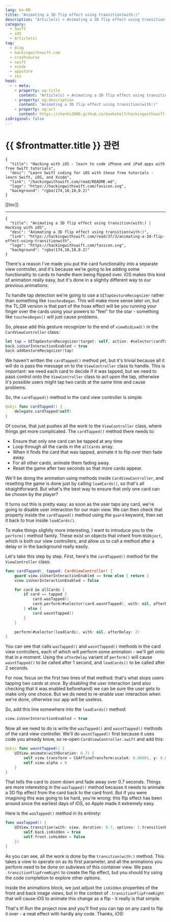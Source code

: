 ```yaml
---
lang: ko-KR
title: "Animating a 3D flip effect using transition(with:)"
description: "Article(s) > Animating a 3D flip effect using transition(with:)"
category:
  - Swift
  - iOS
  - Article(s)
tag: 
  - blog
  - hackingwithswift.com
  - crashcourse
  - swift
  - xcode
  - appstore
  - ios  
head:
  - - meta:
    - property: og:title
      content: "Article(s) > Animating a 3D flip effect using transition(with:)"
    - property: og:description
      content: "Animating a 3D flip effect using transition(with:)"
    - property: og:url
      content: https://chanhi2000.github.io/bookshelf/hackingwithswift.com/read/37/03-animating-a-3d-flip-effect-using-transitionwith.html
isOriginal: false
---
```


# {{ $frontmatter.title }} 관련

```component VPCard
{
  "title": "Hacking with iOS - learn to code iPhone and iPad apps with free Swift tutorials",
  "desc": "Learn Swift coding for iOS with these free tutorials - learn Swift, iOS, and Xcode",
  "link": "/hackingwithswift.com/read/README.md",
  "logo": "https://hackingwithswift.com/favicon.svg",
  "background": "rgba(174,10,10,0.2)"
}
```

[[toc]]

---

```component VPCard
{
  "title": "Animating a 3D flip effect using transition(with:) | Hacking with iOS",
  "desc": "Animating a 3D flip effect using transition(with:)",
  "link": "https://hackingwithswift.com/read/37/3/animating-a-3d-flip-effect-using-transitionwith",
  "logo": "https://hackingwithswift.com/favicon.svg",
  "background": "rgba(174,10,10,0.2)"
}
```

There's a reason I've made you put the card functionality into a separate view controller, and it's because we're going to be adding some functionality to cards to handle them being flipped over. iOS makes this kind of animation really easy, but it's done in a slightly different way to our previous animations.

To handle tap detection we're going to use a `UITapGestureRecognizer` rather than something like `touchesBegan`. This will make more sense later on, but the TL;DR version is that part of the hoax effect will be you running your finger over the cards using your powers to "feel" for the star - something like `touchesBegan()` will just cause problems.

So, please add this gesture recognizer to the end of `viewDidLoad()` in the `CardViewController` class:

```swift
let tap = UITapGestureRecognizer(target: self, action: #selector(cardTapped))
back.isUserInteractionEnabled = true
back.addGestureRecognizer(tap)
```

We haven't written the `cardTapped()` method yet, but it's trivial because all it will do is pass the message on to the `ViewController` class to handle. This is important: we need each card to decide if it was tapped, but we need to pass control onto the `ViewController` class to act upon the tap, otherwise it's possible users might tap two cards at the same time and cause problems.

So, the `cardTapped()` method in the card view controller is simple:

```swift
@objc func cardTapped() {
    delegate.cardTapped(self)
}
```

Of course, that just pushes all the work to the `ViewController` class, where things get more complicated. The `cardTapped()` method there needs to:

- Ensure that only one card can be tapped at any time
- Loop through all the cards in the `allCards` array.
- When it finds the card that was tapped, animate it to flip over then fade away.
- For all other cards, animate them fading away.
- Reset the game after two seconds so that more cards appear.

We'll be doing the animation using methods inside `CardViewController`, and resetting the game is done just by calling `loadCards()`, so that's all straightforward. But what's the best way to ensure that only one card can be chosen by the player?

It turns out this is pretty easy: as soon as the user taps any card, we're going to disable user interaction for our main view. We can then check that property inside the `cardTapped()` method using the `guard` keyword, then set it back to true inside `loadCards()`.

To make things slightly more interesting, I want to introduce you to the `perform()` method family. These exist on objects that inherit from `NSObject`, which is both our view controllers, and allow us to call a method after a delay or in the background really easily.

Let's take this step by step. First, here's the `cardTapped()` method for the `ViewController` class:

```swift
func cardTapped(_ tapped: CardViewController) {
    guard view.isUserInteractionEnabled == true else { return }
    view.isUserInteractionEnabled = false

    for card in allCards {
        if card == tapped {
            card.wasTapped()
            card.perform(#selector(card.wasntTapped), with: nil, afterDelay: 1)
        } else {
            card.wasntTapped()
        }
    }

    perform(#selector(loadCards), with: nil, afterDelay: 2)
}
```

You can see that calls `wasTapped()` and `wasntTapped()` methods in the card view controllers, each of which will perform some animation - we'll get onto that in a moment. Using the `afterDelay` variant of `perform()` will cause `wasntTapped()` to be called after 1 second, and `loadCards()` to be called after 2 seconds.

For now, focus on the first two lines of that method: that's what stops users tapping two cards at once. By disabling the user interaction (and also checking that it was enabled beforehand) we can be sure the user gets to make only one choice. But we do need to re-enable user interaction when we're done, otherwise our app will be useless.

So, add this line somewhere into the `loadCards()` method:

```swift
view.isUserInteractionEnabled = true
```

Now all we need to do is write the `wasTapped()` and `wasntTapped()` methods of the card view controller. We'll do `wasntTapped()` first because it uses code you already know, so re-open <VPIcon icon="fa-brands fa-swift"/>`CardViewController.swift` and add this:

```swift
@objc func wasntTapped() {
    UIView.animate(withDuration: 0.7) {
        self.view.transform = CGAffineTransform(scaleX: 0.00001, y: 0.00001)
        self.view.alpha = 0
    }
}
```

That tells the card to zoom down and fade away over 0.7 seconds. Things are more interesting in the `wasTapped()` method because it needs to animate a 3D flip effect from the card back to the card front. But if you were imagining this was going to be hard, you're wrong: this flip effect has been around since the earliest days of iOS, so Apple made it extremely easy.

Here is the `wasTapped()` method in its entirety:

```swift
func wasTapped() {
    UIView.transition(with: view, duration: 0.7, options: [.transitionFlipFromRight], animations: { [unowned self] in
        self.back.isHidden = true
        self.front.isHidden = false
    })
}
```

As you can see, all the work is done by the `transition(with:)` method. This takes a view to operate on as its first parameter, and all the animations you perform need to be done on subviews of this container view. We pass `.transitionFlipFromRight` to create the flip effect, but you should try using the code completion to explore other options.

Inside the animations block, we just adjust the `isHidden` properties of the front and back image views, but in the context of `.transitionFlipFromRight` that will cause iOS to animate this change as a flip - it really is that simple.

That's it! Run the project now and you'll find you can tap on any card to flip it over - a neat effect with hardly any code. Thanks, iOS!


